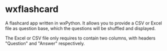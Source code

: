 # wxflashcard

A flashcard app written in wxPython. It allows you to provide a CSV or Excel
file as question base, which the questions will be shuffled and displayed.

The Excel or CSV file only requires to contain two columns, with headers "Question" and "Answer" respectively.
